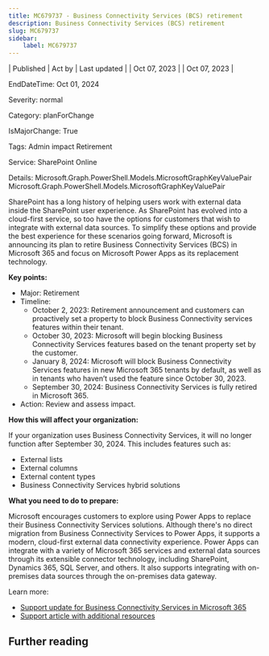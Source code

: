 ```yaml
---
title: MC679737 - Business Connectivity Services (BCS) retirement
description: Business Connectivity Services (BCS) retirement
slug: MC679737
sidebar:
    label: MC679737
---
```



| Published | Act by | Last updated |
| Oct 07, 2023 |  | Oct 07, 2023 |

EndDateTime: Oct 01, 2024

Severity: normal

Category: planForChange

IsMajorChange: True

Tags: Admin impact Retirement

Service: SharePoint Online

Details: Microsoft.Graph.PowerShell.Models.MicrosoftGraphKeyValuePair Microsoft.Graph.PowerShell.Models.MicrosoftGraphKeyValuePair

<p>SharePoint has a long history of helping users work with external data inside the SharePoint user experience. As SharePoint has evolved into a cloud-first service, so too have the options for customers that wish to integrate with external data sources. To simplify these options and provide the best experience for these scenarios going forward, Microsoft is announcing its plan to retire Business Connectivity Services (BCS) in Microsoft 365 and focus on Microsoft Power Apps as its replacement technology.
</p><p><b>Key points:</b></p><ul><li>Major: Retirement</li><li>Timeline:<ul><li>October 2, 2023: Retirement announcement and customers can proactively set a property to block Business Connectivity services features within their tenant.</li><li>October 30, 2023: Microsoft will begin blocking Business Connectivity Services features based on the tenant property set by the customer.</li><li>January 8, 2024: Microsoft will block Business Connectivity Services features in new Microsoft 365 tenants by default, as well as in tenants who haven’t used the feature since October 30, 2023.</li><li>September 30, 2024: Business Connectivity Services is fully retired in Microsoft 365.</li></ul></li><li>Action: Review and assess impact.</li></ul><p><b>How this will affect your organization:</b>
</p><p>If your organization uses Business Connectivity Services, it will no longer function after September 30, 2024. This includes features such as:</p><ul><li>External lists</li><li>External columns</li><li>External content types</li><li>Business Connectivity Services hybrid solutions</li></ul><p><b>What you need to do to prepare:</b>
</p><p>Microsoft encourages customers to explore using Power Apps to replace their Business Connectivity Services solutions. Although there's no direct migration from Business Connectivity Services to Power Apps, it supports a modern, cloud-first external data connectivity experience. Power Apps can integrate with a variety of Microsoft 365 services and external data sources through its extensible connector technology, including SharePoint, Dynamics 365, SQL Server, and others. It also supports integrating with on-premises data sources through the on-premises data gateway.
</p><p>Learn more:</p><ul><li><a href="https://aka.ms/sp-bcs-retirement" target="_blank">Support update for Business Connectivity Services in Microsoft 365</a></li><li><a href="https://aka.ms/sp-bcs-retirement-support" target="_blank">Support article with additional resources</a></li></ul>

## Further reading
